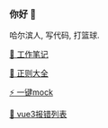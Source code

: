 ### 你好 👋

哈尔滨人, 写代码, 打篮球.

[📘 工作笔记](https://github.com/any86/Notes/issues)

[🦕 正则大全](https://any86.github.io/any-rule/)

[:zap: 一键mock](https://any86.github.io/be-mock)

[🌱 vue3报错列表](https://github.com/any86/vue-error/issues)





<!-- [![any86's github stats](https://github-readme-stats.vercel.app/api?username=any86&show_icons=true&hide_border=true)](https://github.com/any86/) -->
